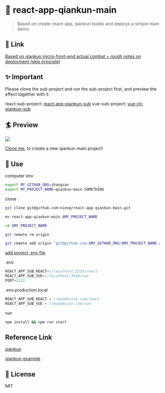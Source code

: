 # 💫 react-app-qiankun-main

> Based on create-react-app, qiankun builds and deploys a simple main demo

## 🚀 Link
[Based on qiankun micro-front-end actual combat + rough notes on deployment (skip principle)](https://juejin.cn/post/6955861815884513288)

## ✨ Important

Please clone the sub-project and run the sub-project first, and preview the effect together with it

react-sub-project: [react-app-qiankun-sub](https://github.com/niexq/react-app-qiankun-sub)
vue-sub-project: [vue-cli-qiankun-sub](https://github.com/niexq/vue-cli-qiankun-sub)

## 🏄 Preview
![](https://i.loli.net/2021/04/23/BN6E45ZCUxtLhFX.gif)

[Clone me](https://github.com/niexq/react-app-qiankun-main), to create a new qiankun main project!

## 🌴 Use
computer env
```bash
export MY_GITHUB_ORG=zhangsan
export MY_PROJECT_NAME=qiankun-main-SOMETHING
```

clone
```bash
git clone git@github.com:niexq/react-app-qiankun-main.git

mv react-app-qiankun-main $MY_PROJECT_NAME

cd $MY_PROJECT_NAME

git remote rm origin

git remote add origin "git@github.com:$MY_GITHUB_ORG/$MY_PROJECT_NAME.git"

```

[add project .env file](https://create-react-app.dev/docs/adding-custom-environment-variables/#what-other-env-files-can-be-used)

.env
```js
REACT_APP_SUB_REACT=//localhost:2233/react
REACT_APP_SUB_VUE=//localhost:3344/vue
PORT=1122
```

.env.production.local
```js
REACT_APP_SUB_REACT = //mywebsite.com/react
REACT_APP_SUB_VUE = //mywebsite.com/vue
```

run
```bash
npm install && npm run start
```

## Reference Link
[qiankun](https://qiankun.umijs.org/)

[qiankun-example](https://juejin.cn/post/6875462470593904653)

## 🎫 License

MIT
